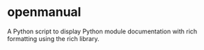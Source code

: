 # openmanual
A Python script to display Python module documentation with rich formatting using the rich library.
